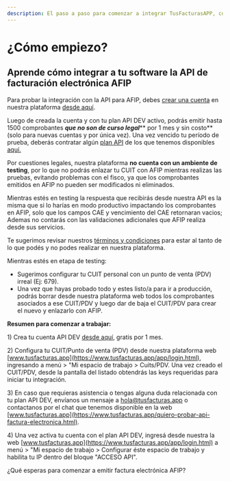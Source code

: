 ```yaml
---
description: El paso a paso para comenzar a integrar TusFacturasAPP, con tu plataforma.
---
```


# ¿Cómo empiezo?

## Aprende cómo integrar a tu software la API de facturación electrónica AFIP

Para probar la integración con la API para AFIP, debes [crear una cuenta](https://www.tusfacturas.app/quiero-probar-api-factura-electronica.html) en nuestra plataforma [desde aquí](https://www.tusfacturas.app/quiero-probar-api-factura-electronica.html).

Luego de creada la cuenta y con tu plan API DEV activo, podrás emitir hasta 1500 comprobantes _**que no son de curso legal**_** por 1 mes y sin costo** (solo para nuevas cuentas y por única vez). Una vez vencido tu período de prueba, deberás contratar algún [plan API](https://www.tusfacturas.app/tarifas-tusfacturas-planes-api-factura-electronica.html) de los que tenemos disponibles [aquí.](https://www.tusfacturas.app/tarifas-tusfacturas-planes-api-factura-electronica.html)

Por cuestiones legales, nuestra plataforma **no cuenta con un ambiente de testing**, por lo que no podrás enlazar tu CUIT con AFIP mientras realizas las pruebas, evitando problemas con el fisco, ya que los comprobantes emitidos en AFIP no pueden ser modificados ni eliminados.

Mientras estés en testing la respuesta que recibirás desde nuestra API es la misma que si lo harías en modo productivo impactando los comprobantes en AFIP, solo que los campos CAE y vencimiento del CAE retornaran vacios; Ademas no contarás con las validaciones adicionales que AFIP realiza desde sus servicios.

Te sugerimos revisar nuestros [términos y condiciones](https://www.tusfacturas.app/terminos-y-condiciones.html) para estar al tanto de lo que podés y no podes realizar en nuestra plataforma.

Mientras estés en etapa de testing:

* Sugerimos configurar tu CUIT personal con un punto de venta (PDV) irreal (Ej: 679).&#x20;
* Una vez que hayas probado todo y estes listo/a para ir a producción, podrás borrar desde nuestra plataforma web todos los comprobantes asociados a ese CUIT/PDV y luego dar de baja el CUIT/PDV para crear el nuevo y enlazarlo con AFIP.

**Resumen para comenzar a trabajar:**

1\) Crea tu cuenta API DEV [desde aquí](https://www.tusfacturas.app/quiero-probar-api-factura-electronica.html), gratis por 1 mes.

2\) Configura tu CUIT/Punto de venta (PDV) desde nuestra plataforma web [www.tusfacturas.app](https://www.tusfacturas.app/app/login.html), ingresando a  menú > "Mi espacio de trabajo > Cuits/PDV.  Una vez creado el CUIT/PDV, desde la pantalla del listado obtendrás las keys requeridas para iniciar tu integración.

3\) En caso que requieras asistencia o tengas alguna duda relacionada con tu plan API DEV,  envíanos un mensaje a hola@tusfacturas.app o contactanos por el chat que tenemos disponible en la web [www.tusfacturas.app](https://www.tusfacturas.app/quiero-probar-api-factura-electronica.html).

4\) Una vez activa tu cuenta con el plan API DEV, ingresá desde nuestra la web [www.tusfacturas.app](https://www.tusfacturas.app/app/login.html) a  menú > "Mi espacio de trabajo > Configurar éste espacio de trabajo y habilita tu IP dentro del bloque "ACCESO API".

¿Qué esperas para comenzar a emitir factura electrónica AFIP?
